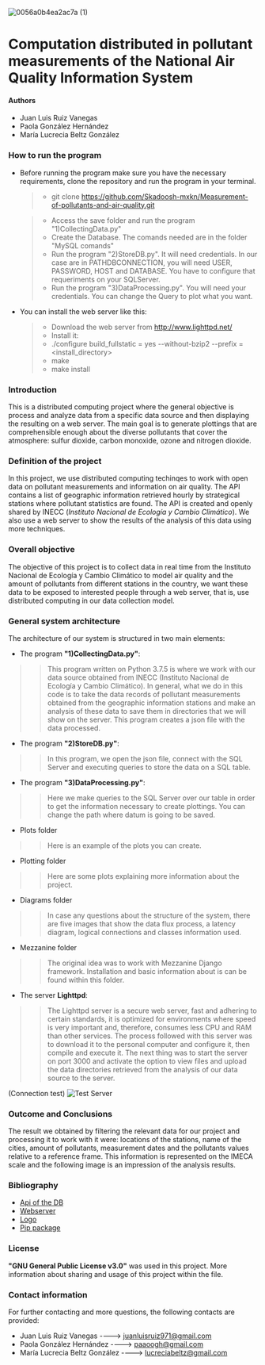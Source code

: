 ![0056a0b4ea2ac7a (1)](https://user-images.githubusercontent.com/38228291/76676594-6bd05700-65c5-11ea-8fc0-7490022b1886.jpg)

# Computation distributed in pollutant measurements of the National Air Quality Information System
#### Authors
- Juan Luis Ruiz Vanegas
- Paola González Hernández
- María Lucrecia Beltz González

### How to run the program
- Before running the program make sure you have the necessary requirements, clone the repository and run the program in your terminal.

   >- git clone https://github.com/Skadoosh-mxkn/Measurement-of-pollutants-and-air-quality.git
   
   >- Access the save folder and run the program "1)CollectingData.py"
   >- Create the Database. The comands needed are in the folder "MySQL comands"
   >- Run the program "2)StoreDB.py". It will need credentials. In our case are in PATHDBCONNECTION, you will need USER, PASSWORD, HOST and DATABASE. You have to configure that requeriments on your SQLServer.
   >- Run the program "3)DataProcessing.py". You will need your credentials. You can change the Query to plot what you want.
   
- You can install the web server like this:
   >- Download the web server from http://www.lighttpd.net/
   >- Install it:
   >- ./configure build_fullstatic = yes --without-bzip2 --prefix = <install_directory>
   >- make
   >- make install 
   
### Introduction

This is a distributed computing project where the general objective is process and analyze data from a specific data source and then displaying the resulting on a web server. The main goal is to generate plottings that are comprehensible enough about the diverse pollutants that cover the atmosphere: sulfur dioxide, carbon monoxide, ozone and nitrogen dioxide. 

### Definition of the project 

In this project, we use distributed computing techinqes to work with open data on pollutant measurements and information on air quality. The API contains a list of geographic information retrieved hourly by strategical stations where pollutant statistics are found. The API is created and openly shared by INECC (*Instituto Nacional de Ecología y Cambio Climático*). We also use a web server to show the results of the analysis of this data using more techniques.

### Overall objective

The objective of this project is to collect data in real time from the Instituto Nacional de Ecología y Cambio Climático to model air quality and the amount of pollutants from different stations in the country, we want these data to be exposed to interested people through a web server, that is, use distributed computing in our data collection model.

### General system architecture
The architecture of our system is structured in two main elements:

 - The program **"1)CollectingData.py"**:
>> This program written on Python 3.7.5 is where we work with our data source obtained from INECC (Instituto Nacional de Ecología y Cambio Climático). In general, what we do in this code is to take the data records of pollutant measurements obtained from the geographic information stations and make an analysis of these data to save them in directories that we will show on the server. This program creates a json file with the data processed.
 - The program **"2)StoreDB.py"**:
>> In this program, we open the json file, connect with the SQL Server and executing queries to store the data on a SQL table.
- The program **"3)DataProcessing.py"**:
>> Here we make queries to the SQL Server over our table in order to get the information necessary to create plottings. You can change the path where datum is going to be saved.
- Plots folder
>>Here is an example of the plots you can create.

- Plotting folder
>> Here are some plots explaining more information about the project.

- Diagrams folder
>>In case any questions about the structure of the system, there are five images that show the data flux process, a latency diagram, logical connections and classes information used. 
- Mezzanine folder
>>The original idea was to work with Mezzanine Django framework. Installation and basic information about is can be found within this folder.

- The server **Lighttpd**:
>> The Lighttpd server is a secure web server, fast and adhering to certain standards, it is optimized for environments where speed is very important and, therefore, consumes less CPU and RAM than other services. The process followed with this server was to download it to the personal computer and configure it, then compile and execute it. The next thing was to start the server on port 3000 and activate the option to view files and upload the data directories retrieved from the analysis of our data source to the server.

(Connection test)
![Test Server](https://user-images.githubusercontent.com/38228291/76675975-6f60df80-65bf-11ea-846b-b1f3e46452c8.png)

### Outcome and Conclusions

The result we obtained by filtering the relevant data for our project and processing it to work with it were: locations of the stations, name of the cities, amount of pollutants, measurement dates and the pollutants values relative to a reference frame. This information is represented on the IMECA scale and the following image is an impression of the analysis results.


### Bibliography
- [Api of the DB](https://datos.gob.mx/busca/dataset/mediciones-de-contaminantes-del-sistema-nacional-de-informacion-de-la-calidad-del-aire)
- [Webserver](http://www.lighttpd.net/)
- [Logo](https://www.redbubble.com/es/shop/yin+yang+del+drag%C3%B3n+stickers)
- [Pip package](https://pypi.org/project/pip/)

### License

 **"GNU General Public License v3.0"** was used in this project. More information about sharing and usage of this project within the file.

### Contact information

For further contacting and more questions, the following contacts are provided:

- Juan Luis Ruiz Vanegas ----> juanluisruiz971@gmail.com
- Paola González Hernández ----> paaoogh@gmail.com
- María Lucrecia Beltz González ----> lucreciabeltz@gmail.com
